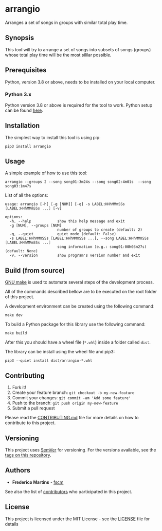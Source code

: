 # arrangio

Arranges a set of songs in groups with similar total play time.

## Synopsis

This tool will try to arrange a set of songs into subsets of songs
(groups) whose total play time will be the most sililar possible.

## Prerequisites

Python, version 3.8 or above, needs to be installed on your local
computer.

### Python 3.x

Python version 3.8 or above is required for the tool to work. Python
setup can be found [here](https://www.python.org/downloads/).

## Installation

The simplest way to install this tool is using pip:

```shell
pip3 install arrangio
```

## Usage

A simple example of how to use this tool:

```shell
arrangio --groups 2 --song song01:3m24s --song song02:4m01s  --song song03:1m47s
```

List of all the options:

```shell
usage: arrangio [-h] [-g [NUM]] [-q] -s LABEL:HHhMMmSSs [LABEL:HHhMMmSSs ...] [-v]

options:
  -h, --help            show this help message and exit
  -g [NUM], --groups [NUM]
                        number of groups to create (default: 2)
  -q, --quiet           quiet mode (default: False)
  -s LABEL:HHhMMmSSs [LABEL:HHhMMmSSs ...], --song LABEL:HHhMMmSSs [LABEL:HHhMMmSSs ...]
                        song information (e.g.: song01:00h03m27s) (default: None)
  -v, --version         show program's version number and exit
```

## Build (from source)

[GNU make](https://www.gnu.org/software/make/manual/make.html) is used to
automate several steps of the development process.

All of the commands described bellow are to be executed on the root folder of
this project.

A development environment can be created using the following command:

```shell
make dev
```

To build a Python package for this library use the following command:

```shell
make build
```

After this you should have a wheel file (`*.whl`) inside a folder called
`dist`.

The library can be install using the wheel file and pip3:

```shell
pip3 --quiet install dist/arrangio-*.whl
```

## Contributing

1. Fork it!
2. Create your feature branch: `git checkout -b my-new-feature`
3. Commit your changes: `git commit -am 'Add some feature'`
4. Push to the branch: `git push origin my-new-feature`
5. Submit a pull request

Please read the [CONTRIBUTING.md](https://github.com/electric-mass/arrangio/blob/master/CONTRIBUTING.md)
file for more details on how to contribute to this project.

## Versioning

This project uses [SemVer](http://semver.org/) for versioning. For the versions
available, see the [tags on this repository](https://github.com/electric-mass/arrangio/tags).

## Authors

* **Frederico Martins** - [fscm](https://github.com/fscm)

See also the list of [contributors](https://github.com/electric-mass/arrangio/contributors)
who participated in this project.

## License

This project is licensed under the MIT License - see the [LICENSE](https://github.com/electric-mass/arrangio/blob/master/LICENSE)
file for details
